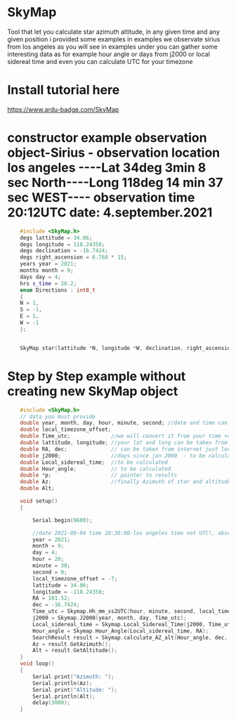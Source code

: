 # SkyMap

Tool that let you calculate star azimuth altitude, in any given time and any given position
i provided some examples
in examples we observate sirius from los angeles
as you will see in examples under you can gather some interesting data as for example hour angle or days from j2000 or local sidereal time and even you can calculate UTC for your timezone

# Install tutorial here

<https://www.ardu-badge.com/SkyMap>

# constructor example observation object-Sirius - observation location los angeles ----Lat 34deg 3min 8 sec North----Long 118deg 14 min  37 sec WEST---- observation time 20:12UTC date: 4.september.2021

```C++
    #include <SkyMap.h>
    degs lattitude = 34.06;
    degs longitude = 118.24358;
    degs declination = -16.7424;
    degs right_ascension = 6.768 * 15;
    years year = 2021;
    months month = 9;
    days day = 4;
    hrs s_time = 20.2;
    enum Directions : int8_t
    {
    N = 1,
    S = -1,
    E = 1,
    W = -1
    };


    SkyMap star(lattitude *N, longitude *W, declination, right_ascension, year, month, day, s_time);
```

# Step by Step example without creating new SkyMap object 

```C++
    #include <SkyMap.h>
    // data you must provide
    double year, month, day, hour, minute, second; //date and time can be taken from rtc
    double local_timezone_offset;
    double Time_utc;             //we will convert it from your time +offset
    double lattitude, longitude; //your lat and long can be taken from gps or hardcoded
    double RA, dec;              // can be taken from internet just look for star you are interested in
    double j2000;                //days since jan 2000  - to be calculated
    double Local_sidereal_time;  //to be calculated
    double Hour_angle;           // to be calculated
    double *p;                   // pointer to results
    double Az;                   //finally Azimuth of star and altitude
    double Alt;

    void setup()
    {

        Serial.begin(9600);

        //date 2021-09-04 time 20:30:00-los angeles time not UTC!, observation object Sirius
        year = 2021;
        month = 9;
        day = 4;
        hour = 20;
        minute = 30;
        second = 0;
        local_timezone_offset = -7;                                               //offset for los angeles
        lattitude = 34.06;                                                       //los angeles
        longitude = -118.24358;                                                  //los angeles
        RA = 101.52;                                                             //sirius
        dec = -16.7424;                                                          //sirius
        Time_utc = Skymap.Hh_mm_ss2UTC(hour, minute, second, local_timezone_offset); //converting to UTC
        j2000 = Skymap.J2000(year, month, day, Time_utc);
        Local_sidereal_time = Skymap.Local_Sidereal_Time(j2000, Time_utc, longitude);
        Hour_angle = Skymap.Hour_Angle(Local_sidereal_time, RA);
        SearchResult result = Skymap.calculate_AZ_alt(Hour_angle, dec, lattitude);
        Az = result.GetAzimuth();
        Alt = result.GetAltitude();
    }
    void loop()
    {
        Serial.print("Azimuth: ");
        Serial.println(Az);
        Serial.print("Altitude: ");
        Serial.println(Alt);
        delay(3000);
    }
```

